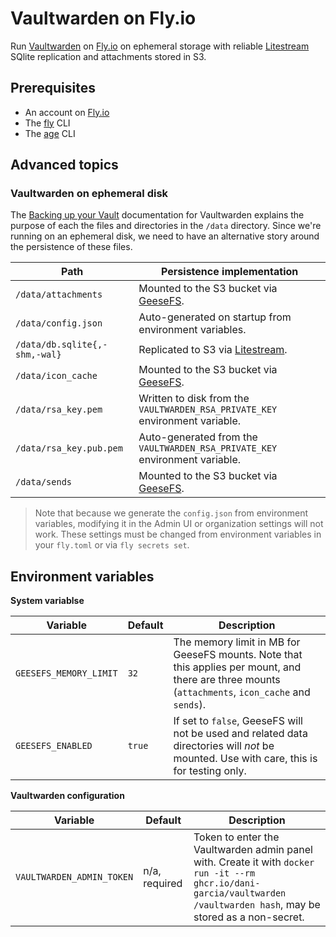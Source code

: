 # Vaultwarden on Fly.io

Run [Vaultwarden] on [Fly.io] on ephemeral storage with reliable [Litestream] SQlite replication and attachments
stored in S3.

  [Vaultwarden]: https://github.com/dani-garcia/vaultwarden
  [Fly.io]: https://fly.io/
  [Litestream]: https://litestream.io/


## Prerequisites

* An account on [Fly.io]
* The [fly](https://github.com/superfly/flyctl) CLI
* The [age](https://github.com/FiloSottile/age) CLI

## Advanced topics

### Vaultwarden on ephemeral disk

The [Backing up your Vault](https://github.com/dani-garcia/vaultwarden/wiki/Backing-up-your-vault) documentation for
Vaultwarden explains the purpose of each the files and directories in the `/data` directory. Since we're running
on an ephemeral disk, we need to have an alternative story around the persistence of these files.

  [GeeseFS]: https://github.com/yandex-cloud/geesefs/

| Path                          | Persistence implementation                                                   |
|-------------------------------|------------------------------------------------------------------------------|
| `/data/attachments`           | Mounted to the S3 bucket via [GeeseFS].                                      |
| `/data/config.json`           | Auto-generated on startup from environment variables.                        |
| `/data/db.sqlite{,-shm,-wal}` | Replicated to S3 via [Litestream].                                           |
| `/data/icon_cache`            | Mounted to the S3 bucket via [GeeseFS].                                      |
| `/data/rsa_key.pem`           | Written to disk from the `VAULTWARDEN_RSA_PRIVATE_KEY` environment variable. |
| `/data/rsa_key.pub.pem`       | Auto-generated from the `VAULTWARDEN_RSA_PRIVATE_KEY` environment variable.  |
| `/data/sends`                 | Mounted to the S3 bucket via [GeeseFS].                                      |

> Note that because we generate the `config.json` from environment variables, modifying it in the Admin UI or
> organization settings will not work. These settings must be changed from environment variables in your `fly.toml`
> or via `fly secrets set`.

## Environment variables

__System variablse__

| Variable               | Default | Description                                                                                                                                        |
|------------------------|---------|----------------------------------------------------------------------------------------------------------------------------------------------------|
| `GEESEFS_MEMORY_LIMIT` | `32`    | The memory limit in MB for GeeseFS mounts. Note that this applies per mount, and there are three mounts (`attachments`, `icon_cache` and `sends`). |
| `GEESEFS_ENABLED`      | `true`  | If set to `false`, GeeseFS will not be used and related data directories will _not_ be mounted. Use with care, this is for testing only.           |

__Vaultwarden configuration__

| Variable                  | Default       | Description                                                                                                                                                             |
|---------------------------|---------------|-------------------------------------------------------------------------------------------------------------------------------------------------------------------------|
| `VAULTWARDEN_ADMIN_TOKEN` | n/a, required | Token to enter the Vaultwarden admin panel with. Create it with `docker run -it --rm ghcr.io/dani-garcia/vaultwarden /vaultwarden hash`, may be stored as a non-secret. |
